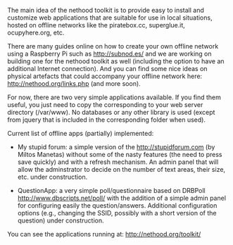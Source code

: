 
The main idea of the nethood toolkit is to provide easy to install and customize web applications that are suitable for use in local situations, hosted on offline networks like the piratebox.cc, superglue.it, ocupyhere.org, etc.

There are many guides online on how to create your own offline network using a Raspberry Pi such as http://subnod.es/ and we are working on building one for the nethood toolkit as well (including the option to have an additional Internet connection). And you can find some nice ideas on physical artefacts that could accompany your offline network here: http://nethood.org/links.php (and more soon).

For now, there are two very simple applications available. If you find them useful, you just need to copy the corresponding to your web server directory (/var/www). No databases or any other library is used (except from jquery that is included in the corresponding folder when used). 

Current list of offline apps (partially) implemented:

- My stupid forum: a simple version of the http://stupidforum.com (by Miltos Manetas) without some of the nasty features (the need to press save quickly) and with a refresh mechanism. An admin panel that will allow the adminstrator to decide on the number of text areas, their size, etc. under construction.

- QuestionApp: a very simple poll/questionnaire based on DRBPoll <http://www.dbscripts.net/poll/> with the addition of a simple admin panel for configuring easily the question/answers. Additional configuration options (e.g., changing the SSID, possibly with a short version of the question) under construction.

You can see the applications running at: http://nethood.org/toolkit/

